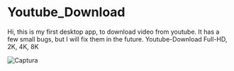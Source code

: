 # Youtube_Download
Hi, this is my first desktop app, to download video from youtube. It has a few small bugs, but I will fix them in the future. Youtube-Download Full-HD, 2K, 4K, 8K

![Captura](https://user-images.githubusercontent.com/82526735/116797996-c5ddf580-aac1-11eb-9412-5c401a265df6.JPG)

